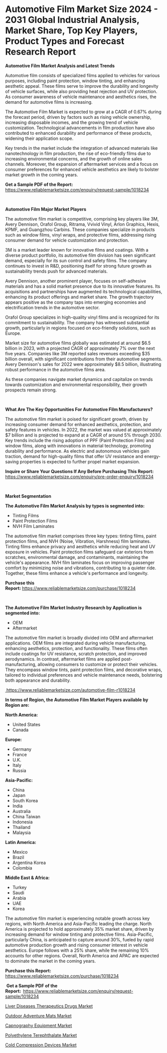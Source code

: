 <p><h1>Automotive Film Market Size 2024 - 2031 Global Industrial Analysis, Market Share, Top Key Players, Product Types and Forecast Research Report</h1></p><p><strong>Automotive Film Market Analysis and Latest Trends</strong></p>
<p><p>Automotive film consists of specialized films applied to vehicles for various purposes, including paint protection, window tinting, and enhancing aesthetic appeal. These films serve to improve the durability and longevity of vehicle surfaces, while also providing heat rejection and UV protection. As consumer awareness of vehicle maintenance and aesthetics rises, the demand for automotive films is increasing.</p><p>The Automotive Film Market is expected to grow at a CAGR of 0.67% during the forecast period, driven by factors such as rising vehicle ownership, increasing disposable incomes, and the growing trend of vehicle customization. Technological advancements in film production have also contributed to enhanced durability and performance of these products, widening their application scope.</p><p>Key trends in the market include the integration of advanced materials like nanotechnology in film production, the rise of eco-friendly films due to increasing environmental concerns, and the growth of online sales channels. Moreover, the expansion of aftermarket services and a focus on consumer preferences for enhanced vehicle aesthetics are likely to bolster market growth in the coming years.</p></p>
<p><strong>Get a Sample PDF of the Report:&nbsp;</strong> <a href="https://www.reliablemarketsize.com/enquiry/request-sample/1018234?utm_campaign=1140&utm_medium=2&utm_source=Github&utm_content=ia&utm_term=06112024&utm_id=automotive-film">https://www.reliablemarketsize.com/enquiry/request-sample/1018234</a></p>
<p>&nbsp;</p>
<p><strong>Automotive Film Major Market Players</strong></p>
<p><p>The automotive film market is competitive, comprising key players like 3M, Avery Dennison, Orafol Group, Ritrama, Vvivid Vinyl, Arlon Graphics, Hexis, KPMF, and Guangzhou Carbins. These companies specialize in products such as window films, vinyl wraps, and protective films, addressing rising consumer demand for vehicle customization and protection.</p><p>3M is a market leader known for innovative films and coatings. With a diverse product portfolio, its automotive film division has seen significant demand, especially for its sun control and safety films. The company continues to invest in R&D, positioning itself for strong future growth as sustainability trends push for advanced materials.</p><p>Avery Dennison, another prominent player, focuses on self-adhesive materials and has a solid market presence due to its innovative features. Its acquisitions and partnerships have augmented its technological capabilities, enhancing its product offerings and market share. The growth trajectory appears positive as the company taps into emerging economies and electrification trends in the automotive sector.</p><p>Orafol Group specializes in high-quality vinyl films and is recognized for its commitment to sustainability. The company has witnessed substantial growth, particularly in regions focused on eco-friendly solutions, such as Europe.</p><p>Market size for automotive films globally was estimated at around $6.5 billion in 2023, with a projected CAGR of approximately 7% over the next five years. Companies like 3M reported sales revenues exceeding $35 billion overall, with significant contributions from their automotive segments. Avery Dennison's sales for 2022 were approximately $8.5 billion, illustrating robust performance in the automotive films area.</p><p>As these companies navigate market dynamics and capitalize on trends towards customization and environmental responsibility, their growth prospects remain strong.</p></p>
<p>&nbsp;</p>
<p><strong>What Are The Key Opportunities For Automotive Film Manufacturers?</strong></p>
<p><p>The automotive film market is poised for significant growth, driven by increasing consumer demand for enhanced aesthetics, protection, and safety features in vehicles. In 2022, the market was valued at approximately $7 billion and is projected to expand at a CAGR of around 5% through 2030. Key trends include the rising adoption of PPF (Paint Protection Film) and window films, along with innovations in material technology, promoting durability and performance. As electric and autonomous vehicles gain traction, demand for high-quality films that offer UV resistance and energy-saving properties is expected to further propel market expansion.</p></p>
<p><strong>Inquire or Share Your Questions If Any Before Purchasing This Report:</strong> <a href="https://www.reliablemarketsize.com/enquiry/pre-order-enquiry/1018234?utm_campaign=1140&utm_medium=2&utm_source=Github&utm_content=ia&utm_term=06112024&utm_id=automotive-film">https://www.reliablemarketsize.com/enquiry/pre-order-enquiry/1018234</a></p>
<p>&nbsp;</p>
<p><strong>Market Segmentation</strong></p>
<p><strong>The Automotive Film Market Analysis by types is segmented into:</strong></p>
<p><ul><li>Tinting Films</li><li>Paint Protection Films</li><li>NVH Film Laminates</li></ul></p>
<p><p>The automotive film market comprises three key types: tinting films, paint protection films, and NVH (Noise, Vibration, Harshness) film laminates. Tinting films enhance privacy and aesthetics while reducing heat and UV exposure in vehicles. Paint protection films safeguard car exteriors from scratches, environmental damage, and contaminants, maintaining the vehicle's appearance. NVH film laminates focus on improving passenger comfort by minimizing noise and vibrations, contributing to a quieter ride. Together, these films enhance a vehicle's performance and longevity.</p></p>
<p><strong>Purchase this Report:&nbsp;</strong><a href="https://www.reliablemarketsize.com/purchase/1018234?utm_campaign=1140&utm_medium=2&utm_source=Github&utm_content=ia&utm_term=06112024&utm_id=automotive-film">https://www.reliablemarketsize.com/purchase/1018234</a></p>
<p>&nbsp;</p>
<p><strong>The Automotive Film Market Industry Research by Application is segmented into:</strong></p>
<p><ul><li>OEM</li><li>Aftermarket</li></ul></p>
<p><p>The automotive film market is broadly divided into OEM and aftermarket applications. OEM films are integrated during vehicle manufacturing, enhancing aesthetics, protection, and functionality. These films often include coatings for UV resistance, scratch protection, and improved aerodynamics. In contrast, aftermarket films are applied post-manufacturing, allowing consumers to customize or protect their vehicles. They encompass window tints, paint protection films, and decorative wraps, tailored to individual preferences and vehicle maintenance needs, bolstering both appearance and durability.</p></p>
<p><a href="https://www.reliablemarketsize.com/automotive-film-r1018234?utm_campaign=1140&utm_medium=2&utm_source=Github&utm_content=ia&utm_term=06112024&utm_id=automotive-film">&nbsp;https://www.reliablemarketsize.com/automotive-film-r1018234</a></p>
<p><strong>In terms of Region, the Automotive Film Market Players available by Region are:</strong></p>
<p>
    <p> <strong> North America: </strong>
        <ul>
            <li>United States</li>
            <li>Canada</li>
        </ul>
        </p> 
    <p> <strong> Europe: </strong>
        <ul>
            <li>Germany</li>
            <li>France</li>
            <li>U.K.</li>
            <li>Italy</li>
            <li>Russia</li>
        </ul>
        </p> 
    <p> <strong> Asia-Pacific: </strong>
        <ul>
            <li>China</li>
            <li>Japan</li>
            <li>South Korea</li>
            <li>India</li>
            <li>Australia</li>
            <li>China Taiwan</li>
            <li>Indonesia</li>
            <li>Thailand</li>
            <li>Malaysia</li>
        </ul>
        </p> 
    <p> <strong> Latin America: </strong>
        <ul>
            <li>Mexico</li>
            <li>Brazil</li>
            <li>Argentina Korea</li>
            <li>Colombia</li>
        </ul>
        </p> 
    <p> <strong> Middle East & Africa: </strong>
        <ul>
            <li>Turkey</li>
            <li>Saudi</li>
            <li>Arabia</li>
            <li>UAE</li>
            <li>Korea</li>
        </ul>
    </p>
    </p>
<p><p>The automotive film market is experiencing notable growth across key regions, with North America and Asia-Pacific leading the charge. North America is projected to hold approximately 35% market share, driven by increasing demand for window tinting and protective films. Asia-Pacific, particularly China, is anticipated to capture around 30%, fueled by rapid automotive production growth and rising consumer interest in vehicle aesthetics. Europe follows with a 25% share, while the remaining 10% accounts for other regions. Overall, North America and APAC are expected to dominate the market in the coming years.</p></p>
<p><strong>Purchase this Report: </strong><a href="https://www.reliablemarketsize.com/purchase/1018234?utm_campaign=1140&utm_medium=2&utm_source=Github&utm_content=ia&utm_term=06112024&utm_id=automotive-film">https://www.reliablemarketsize.com/purchase/1018234</a></p>
<p>&nbsp;<strong>Get a Sample PDF of the Report:&nbsp;&nbsp;</strong><a href="https://www.reliablemarketsize.com/enquiry/request-sample/1018234?utm_campaign=1140&utm_medium=2&utm_source=Github&utm_content=ia&utm_term=06112024&utm_id=automotive-film">https://www.reliablemarketsize.com/enquiry/request-sample/1018234</a></p>
<p><strong></strong></p>
<p><p><a href="https://www.linkedin.com/pulse/global-liver-diseases-therapeutics-drugs-market-forecast-2024-utywc?utm_campaign=1140&utm_medium=2&utm_source=Github&utm_content=ia&utm_term=06112024&utm_id=automotive-film">Liver Diseases Therapeutics Drugs Market</a></p><p><a href="https://www.linkedin.com/pulse/emerging-technologies-reshaping-outdoor-adventure-mats-market-egh4f?utm_campaign=1140&utm_medium=2&utm_source=Github&utm_content=ia&utm_term=06112024&utm_id=automotive-film">Outdoor Adventure Mats Market</a></p><p><a href="https://issuu.com/reportprime-2/docs/capnography-equipment-market-size-2_e1d950e9611fa0?utm_campaign=1140&utm_medium=2&utm_source=Github&utm_content=ia&utm_term=06112024&utm_id=automotive-film">Capnography Equipment Market</a></p><p><a href="https://github.com/deshawnj39lau/Market-Research-Report-List-1/blob/main/polyethylene-terephthalate-market.md?utm_campaign=1140&utm_medium=2&utm_source=Github&utm_content=ia&utm_term=06112024&utm_id=automotive-film">Polyethylene Terephthalate Market</a></p><p><a href="https://issuu.com/reportprime-2/docs/cold-compression-devices-market-siz_13a55420b96aaa?utm_campaign=1140&utm_medium=2&utm_source=Github&utm_content=ia&utm_term=06112024&utm_id=automotive-film">Cold Compression Devices Market</a></p></p>